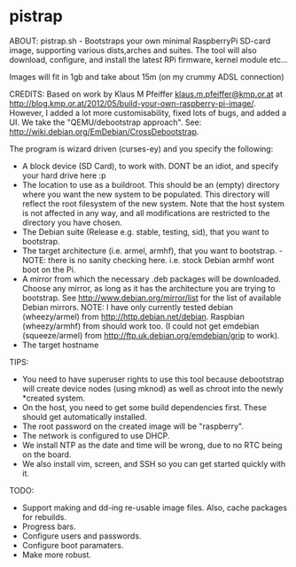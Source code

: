 pistrap
=======

ABOUT:
pistrap.sh - Bootstraps your own minimal RaspberryPi SD-card image, supporting various dists,arches and suites. The tool will also download, configure, and install the latest RPi firmware, kernel module etc... 

Images will fit in 1gb and take about 15m (on my crummy ADSL connection)

CREDITS:
Based on work by Klaus M Pfeiffer <klaus.m.pfeiffer@kmp.or.at> at http://blog.kmp.or.at/2012/05/build-your-own-raspberry-pi-image/.
However, I added a lot more customisability, fixed lots of bugs, and added a UI.
We take the "QEMU/debootstrap approach". See: http://wiki.debian.org/EmDebian/CrossDebootstrap.

The program is wizard driven (curses-ey) and you specify the following:
* A block device (SD Card), to work with. DONT be an idiot, and specify your hard drive here :p
* The location to use as a buildroot. This should be an (empty) directory where you want the new system to be populated. This directory will reflect the root filesystem of the new system. Note that the host system is not affected in any way, and all modifications are restricted to the directory you have chosen.
* The Debian suite (Release e.g. stable, testing, sid), that you want to bootstrap.
* The target architecture (i.e. armel, armhf), that you want to bootstrap. - NOTE: there is no sanity checking here. i.e. stock Debian armhf wont boot on the Pi.
* A mirror from which the necessary .deb packages will be downloaded. Choose any mirror, as long as it has the architecture you are trying to bootstrap. See http://www.debian.org/mirror/list for the list of available Debian mirrors. NOTE: I have only currently tested debian (wheezy/armel) from http://http.debian.net/debian. Raspbian (wheezy/armhf) from  should work too. (I could not get emdebian (squeeze/armel) from http://ftp.uk.debian.org/emdebian/grip to work).
* The target hostname

TIPS:
* You need to have superuser rights to use this tool because debootstrap will create device nodes (using mknod) as well as chroot into the newly *created system.
* On the host, you need to get some build dependencies first. These should get automatically installed.
* The root password on the created image will be "raspberry".
* The network is configured to use DHCP.
* We install NTP as the date and time will be wrong, due to no RTC being on the board.
* We also install  vim, screen, and SSH so you can get started quickly with it.

TODO:
* Support making and dd-ing re-usable image files. Also, cache packages for rebuilds.
* Progress bars.
* Configure users and passwords.
* Configure boot paramaters.
* Make more robust.


